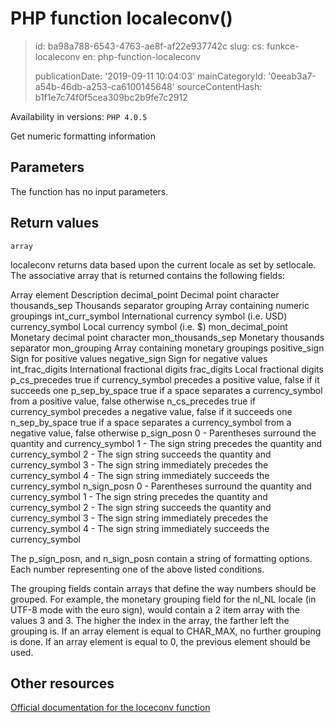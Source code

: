 PHP function localeconv()
=========================

> id: ba98a788-6543-4763-ae8f-af22e937742c
> slug:
> 	cs: funkce-localeconv
> 	en: php-function-localeconv
> 
> publicationDate: '2019-09-11 10:04:03'
> mainCategoryId: '0eeab3a7-a54b-46db-a253-ca6100145648'
> sourceContentHash: b1f1e7c74f0f5cea309bc2b9fe7c2912

Availability in versions: `PHP 4.0.5`

Get numeric formatting information


Parameters
--------------

The function has no input parameters.

Return values
----------------

`array`

localeconv returns data based upon the current locale
as set by setlocale. The associative array that is
returned contains the following fields:
<tr valign="top">
<td>Array element</td>
<td>Description</td>
</tr>
<tr valign="top">
<td>decimal_point</td>
<td>Decimal point character</td>
</tr>
<tr valign="top">
<td>thousands_sep</td>
<td>Thousands separator</td>
</tr>
<tr valign="top">
<td>grouping</td>
<td>Array containing numeric groupings</td>
</tr>
<tr valign="top">
<td>int_curr_symbol</td>
<td>International currency symbol (i.e. USD)</td>
</tr>
<tr valign="top">
<td>currency_symbol</td>
<td>Local currency symbol (i.e. $)</td>
</tr>
<tr valign="top">
<td>mon_decimal_point</td>
<td>Monetary decimal point character</td>
</tr>
<tr valign="top">
<td>mon_thousands_sep</td>
<td>Monetary thousands separator</td>
</tr>
<tr valign="top">
<td>mon_grouping</td>
<td>Array containing monetary groupings</td>
</tr>
<tr valign="top">
<td>positive_sign</td>
<td>Sign for positive values</td>
</tr>
<tr valign="top">
<td>negative_sign</td>
<td>Sign for negative values</td>
</tr>
<tr valign="top">
<td>int_frac_digits</td>
<td>International fractional digits</td>
</tr>
<tr valign="top">
<td>frac_digits</td>
<td>Local fractional digits</td>
</tr>
<tr valign="top">
<td>p_cs_precedes</td>
<td>
true if currency_symbol precedes a positive value, false
if it succeeds one
</td>
</tr>
<tr valign="top">
<td>p_sep_by_space</td>
<td>
true if a space separates a currency_symbol from a positive
value, false otherwise
</td>
</tr>
<tr valign="top">
<td>n_cs_precedes</td>
<td>
true if currency_symbol precedes a negative value, false
if it succeeds one
</td>
</tr>
<tr valign="top">
<td>n_sep_by_space</td>
<td>
true if a space separates a currency_symbol from a negative
value, false otherwise
</td>
</tr>
<td>p_sign_posn</td>
<td>
0 - Parentheses surround the quantity and currency_symbol
1 - The sign string precedes the quantity and currency_symbol
2 - The sign string succeeds the quantity and currency_symbol
3 - The sign string immediately precedes the currency_symbol
4 - The sign string immediately succeeds the currency_symbol
</td>
</tr>
<td>n_sign_posn</td>
<td>
0 - Parentheses surround the quantity and currency_symbol
1 - The sign string precedes the quantity and currency_symbol
2 - The sign string succeeds the quantity and currency_symbol
3 - The sign string immediately precedes the currency_symbol
4 - The sign string immediately succeeds the currency_symbol
</td>
</tr>
</p>
<p>
The p_sign_posn, and n_sign_posn contain a string
of formatting options. Each number representing one of the above listed conditions.
</p>
<p>
The grouping fields contain arrays that define the way numbers should be
grouped. For example, the monetary grouping field for the nl_NL locale (in
UTF-8 mode with the euro sign), would contain a 2 item array with the
values 3 and 3. The higher the index in the array, the farther left the
grouping is. If an array element is equal to CHAR_MAX,
no further grouping is done. If an array element is equal to 0, the previous
element should be used.

Other resources
------------

[Official documentation for the loceconv function](https://www.php.net/manual/en/function.localeconv.php)
